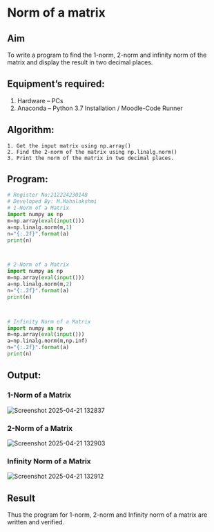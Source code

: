 # Norm of a matrix
## Aim
To write a program to find the 1-norm, 2-norm and infinity norm of the matrix and display the result in two decimal places.
## Equipment’s required:
1.	Hardware – PCs
2.	Anaconda – Python 3.7 Installation / Moodle-Code Runner
## Algorithm:
	1. Get the input matrix using np.array()   
    2. Find the 2-norm of the matrix using np.linalg.norm()
	3. Print the norm of the matrix in two decimal places.
## Program:
```Python
# Register No:212224230148
# Developed By: M.Mahalakshmi
# 1-Norm of a Matrix
import numpy as np
m=np.array(eval(input()))
a=np.linalg.norm(m,1)
n="{:.2f}".format(a)
print(n)



# 2-Norm of a Matrix
import numpy as np
m=np.array(eval(input()))
a=np.linalg.norm(m,2)
n="{:.2f}".format(a)
print(n)



# Infinity Norm of a Matrix
import numpy as np
m=np.array(eval(input()))
a=np.linalg.norm(m,np.inf)
n="{:.2f}".format(a)
print(n)
```
## Output:
### 1-Norm of a Matrix

![Screenshot 2025-04-21 132837](https://github.com/user-attachments/assets/267b7e20-7bb5-4502-a15a-112723ff3207)


### 2-Norm of a Matrix

![Screenshot 2025-04-21 132903](https://github.com/user-attachments/assets/956e9ff2-fcbc-4ee9-80d8-99e5f7fa25a9)


### Infinity Norm of a Matrix

![Screenshot 2025-04-21 132912](https://github.com/user-attachments/assets/23278e88-598b-4984-8959-181bdc33ff2d)


## Result
Thus the program for 1-norm, 2-norm and Infinity norm of a matrix are written and verified.
